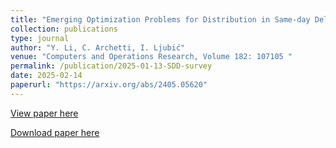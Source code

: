 ```yaml
---
title: "Emerging Optimization Problems for Distribution in Same-day Delivery"
collection: publications
type: journal 
author: "Y. Li, C. Archetti, I. Ljubić"
venue: "Computers and Operations Research, Volume 182: 107105 "
permalink: /publication/2025-01-13-SDD-survey 
date: 2025-02-14
paperurl: "https://arxiv.org/abs/2405.05620"
---
```


[View paper here](https://doi.org/10.1016/j.cor.2025.107105)

[Download paper here](https://arxiv.org/abs/2405.05620)
